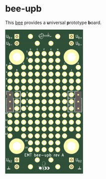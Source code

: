 bee-upb
=======

This [bee](https://github.com/beecourse) provides a **u**niversal **p**rototype **b**oard.

<img src="figures/upb-front.png" alt="Front view of PCB" width="250"/>
